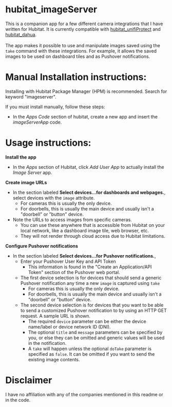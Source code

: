 # hubitat_imageServer

This is a companion app for a few different camera integrations that I have written for Hubitat.  It is currently compatible with [hubitat_unifiProtect](https://community.hubitat.com/t/ubiquiti-unifi-protect-cameras/17624/37) and [hubitat_dahua](https://community.hubitat.com/t/dahua-and-amcrest-integration-for-cameras-and-doorbells/109047).
<br><br>
The app makes it possible to use and manipulate images saved using the `take` command with these integrations.  For example, it allows the saved images to be used on dashboard tiles and as Pushover notifications.


# Manual Installation instructions:

Installing with Hubitat Package Manager (HPM) is recommended.  Search for keyword "imageserver".

If you must install manually, follow these steps:

* In the *Apps Code* section of hubitat, create a new app and insert the *imageServerApp* code.

# Usage instructions:

**Install the app**
* In the *Apps* section of Hubitat, click *Add User App* to actually install the *Image Server* app.

**Create image URLs**

* In the section labeled **Select devices...for dashboards and webpages.**, select devices with the `image` attribute.
    * For cameras this is usually the only device.
    * For doorbells, this is usually the main device and usually isn't a "doorbell" or "button" device.
* Note the URLs to access images from specific cameras.
    * You can use these anywhere that is accessible from Hubitat on your local network, like a dashboard image tile, web browser, etc.
    * They will not render through cloud access due to Hubitat limitations.

**Configure Pushover notifications**

* In the section labeled **Select devices...for Pushover notifications.**, 
    * Enter your Pushover User Key and API Token
        * This information is found in the "Create an Application/API Token" section of the Pushover web portal.
    * The first device selection is for devices that should send a generic Pushover notification any time a new `image` is captured using `take`
        * For cameras this is usually the only device.
        * For doorbells, this is usually the main device and usually isn't a "doorbell" or "button" device.
    * The second device selection is for devices that you want to be able to send a customized Pushover notification to by using an HTTP GET request.  A sample URL is shown.
        * The required `device` parameter can be either the device name/label or device network ID (DNI).
        * The optional `title` and `message` parameters can be specified by you, or else they can be omitted and generic values will be used in the notification.
        * A `take` will happen unless the optional `doTake` parameter is specified as `false`.  It can be omitted if you want to send the existing image contents.

# Disclaimer

I have no affiliation with any of the companies mentioned in this readme or in the code.
